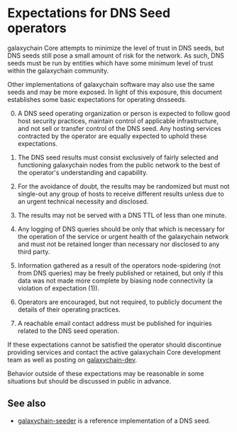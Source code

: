 Expectations for DNS Seed operators
====================================

galaxychain Core attempts to minimize the level of trust in DNS seeds,
but DNS seeds still pose a small amount of risk for the network.
As such, DNS seeds must be run by entities which have some minimum
level of trust within the galaxychain community.

Other implementations of galaxychain software may also use the same
seeds and may be more exposed. In light of this exposure, this
document establishes some basic expectations for operating dnsseeds.

0. A DNS seed operating organization or person is expected to follow good
host security practices, maintain control of applicable infrastructure,
and not sell or transfer control of the DNS seed. Any hosting services
contracted by the operator are equally expected to uphold these expectations.

1. The DNS seed results must consist exclusively of fairly selected and
functioning galaxychain nodes from the public network to the best of the
operator's understanding and capability.

2. For the avoidance of doubt, the results may be randomized but must not
single-out any group of hosts to receive different results unless due to an
urgent technical necessity and disclosed.

3. The results may not be served with a DNS TTL of less than one minute.

4. Any logging of DNS queries should be only that which is necessary
for the operation of the service or urgent health of the galaxychain
network and must not be retained longer than necessary nor disclosed
to any third party.

5. Information gathered as a result of the operators node-spidering
(not from DNS queries) may be freely published or retained, but only
if this data was not made more complete by biasing node connectivity
(a violation of expectation (1)).

6. Operators are encouraged, but not required, to publicly document the
details of their operating practices.

7. A reachable email contact address must be published for inquiries
related to the DNS seed operation.

If these expectations cannot be satisfied the operator should
discontinue providing services and contact the active galaxychain
Core development team as well as posting on
[galaxychain-dev](https://groups.google.com/forum/#!forum/galaxychain-dev).

Behavior outside of these expectations may be reasonable in some
situations but should be discussed in public in advance.

See also
----------
- [galaxychain-seeder](https://github.com/pooler/galaxychain-seeder) is a reference implementation of a DNS seed.
